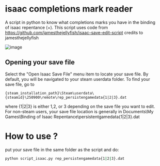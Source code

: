 # isaac completions mark reader
A script in python to know what completions marks you have in the binding of isaac repentance (+).
This script uses code from https://github.com/jamesthejellyfish/isaac-save-edit-script
credits to jamesthejellyfish

![image](https://github.com/user-attachments/assets/38310994-6624-4e35-aa74-742d9992a929)

## Opening your save file
Select the "Open Isaac Save File" menu item to locate your save file. By default, you will be navigated to your steam userdata folder. To find your save file, go to 
```
{steam_installation_path}\Steam\userdata\{steamid}\250900\remote\rep_persistengamedata{1|2|3}.dat
```
where {1|2|3} is either 1,2, or 3 depending on the save file you want to edit.
For non-steam users, your save file location is generally in Documents\My Games\Binding of Isaac Repentance\persistentgamedata{1|2|3}.dat

# How to use ?
put your save file in the same folder as the script and do:
```bash
python script_isaac.py rep_persistengamedata{1|2|3}.dat
```


